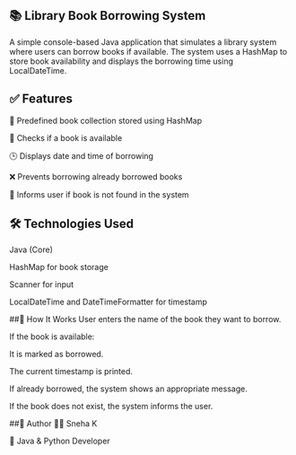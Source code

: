 ## 📚 Library Book Borrowing System
A simple console-based Java application that simulates a library system where users can borrow books if available. The system uses a HashMap to store book availability and displays the borrowing time using LocalDateTime.

## ✅ Features
📖 Predefined book collection stored using HashMap

🔎 Checks if a book is available

🕒 Displays date and time of borrowing

❌ Prevents borrowing already borrowed books

🚫 Informs user if book is not found in the system

## 🛠️ Technologies Used
Java (Core)

HashMap for book storage

Scanner for input

LocalDateTime and DateTimeFormatter for timestamp

##📄 How It Works
User enters the name of the book they want to borrow.

If the book is available:

It is marked as borrowed.

The current timestamp is printed.

If already borrowed, the system shows an appropriate message.

If the book does not exist, the system informs the user.


##📌 Author
👩‍💻 Sneha K

💼 Java & Python Developer



